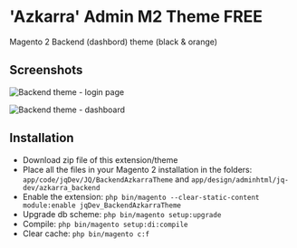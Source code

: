 # 'Azkarra' Admin M2 Theme FREE
Magento 2 Backend (dashbord) theme (black & orange) 

## Screenshots
![Backend theme - login page](https://raw.githubusercontent.com/jq91/M2_CustomBackendTheme/main/README-assets/login-page.png)

![Backend theme - dashboard](https://raw.githubusercontent.com/jq91/M2_CustomBackendTheme/main/README-assets/dashboard.png)

## Installation
* Download zip file of this extension/theme
* Place all the files in your Magento 2 installation in the folders:
`app/code/jqDev/JQ/BackendAzkarraTheme` and `app/design/adminhtml/jq-dev/azkarra_backend`
* Enable the extension: `php bin/magento --clear-static-content module:enable jqDev_BackendAzkarraTheme`
* Upgrade db scheme: `php bin/magento setup:upgrade`
* Compile: `php bin/magento setup:di:compile`
* Clear cache: `php bin/magento c:f` 
